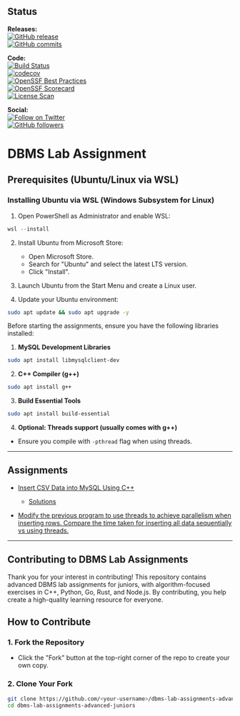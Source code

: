 ## Status

**Releases:**  
[![GitHub release](https://img.shields.io/github/v/release/Jibesh10101011/dbms-lab-assignments-advanced-juniors)](https://github.com/Jibesh10101011/dbms-lab-assignments-advanced-juniors/releases)  
[![GitHub commits](https://img.shields.io/github/commits-since/Jibesh10101011/dbms-lab-assignments-advanced-juniors/latest)](https://github.com/Jibesh10101011/dbms-lab-assignments-advanced-juniors/commits/main)

**Code:**  
[![Build Status](https://github.com/Jibesh10101011/dbms-lab-assignments-advanced-juniors/actions/workflows/ci.yml/badge.svg)](https://github.com/Jibesh10101011/dbms-lab-assignments-advanced-juniors/actions)  
[![codecov](https://codecov.io/gh/Jibesh10101011/dbms-lab-assignments-advanced-juniors/branch/main/graph/badge.svg)](https://codecov.io/gh/Jibesh10101011/dbms-lab-assignments-advanced-juniors)  
[![OpenSSF Best Practices](https://bestpractices.coreinfrastructure.org/projects/0000/badge)](https://bestpractices.coreinfrastructure.org/)  
[![OpenSSF Scorecard](https://api.securityscorecards.dev/projects/github.com/Jibesh10101011/dbms-lab-assignments-advanced-juniors/badge)](https://securityscorecards.dev/viewer/?uri=github.com/Jibesh10101011/dbms-lab-assignments-advanced-juniors)  
[![License Scan](https://app.fossa.com/api/projects/git%2Bgithub.com%2FJibesh10101011%2Fdbms-lab-assignments-advanced-juniors.svg?type=shield)](https://app.fossa.com/projects/git%2Bgithub.com%2FJibesh10101011%2Fdbms-lab-assignments-advanced-juniors?ref=badge_shield)

**Social:**  
[![Follow on Twitter](https://img.shields.io/twitter/follow/Jibesh10101011?style=social)](https://twitter.com/Jibesh10101011)  
[![GitHub followers](https://img.shields.io/github/followers/Jibesh10101011?style=social)](https://github.com/Jibesh10101011)


# DBMS Lab Assignment

## Prerequisites (Ubuntu/Linux via WSL)

### Installing Ubuntu via WSL (Windows Subsystem for Linux)

1. Open PowerShell as Administrator and enable WSL:

```powershell
wsl --install
```

2. Install Ubuntu from Microsoft Store:

   * Open Microsoft Store.
   * Search for "Ubuntu" and select the latest LTS version.
   * Click "Install".
3. Launch Ubuntu from the Start Menu and create a Linux user.
4. Update your Ubuntu environment:

```bash
sudo apt update && sudo apt upgrade -y
```

Before starting the assignments, ensure you have the following libraries installed:

1. **MySQL Development Libraries**

```bash
sudo apt install libmysqlclient-dev
```

2. **C++ Compiler (g++)**

```bash
sudo apt install g++
```

3. **Build Essential Tools**

```bash
sudo apt install build-essential
```

4. **Optional: Threads support (usually comes with g++)**

* Ensure you compile with `-pthread` flag when using threads.

---

## Assignments

* [Insert CSV Data into MySQL Using C++](assignments/assignment1.md)

  * [Solutions](solutions/assignment1/)

* [Modify the previous program to use threads to achieve parallelism when inserting rows. Compare the time taken for inserting all data sequentially vs using threads.](assignments/assignment2.md)

---

## Contributing to DBMS Lab Assignments

Thank you for your interest in contributing! This repository contains advanced DBMS lab assignments for juniors, with algorithm-focused exercises in C++, Python, Go, Rust, and Node.js. By contributing, you help create a high-quality learning resource for everyone.

## How to Contribute

### 1. Fork the Repository
- Click the "Fork" button at the top-right corner of the repo to create your own copy.

### 2. Clone Your Fork
```bash
git clone https://github.com/<your-username>/dbms-lab-assignments-advanced-juniors.git
cd dbms-lab-assignments-advanced-juniors

